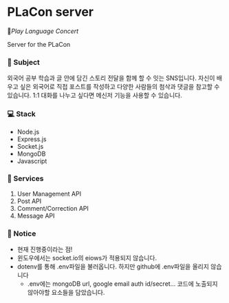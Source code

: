 # PLaCon server
🎪*Play Language Concert*

Server for the PLaCon

### 📖 Subject
외국어 공부 학습과 글 안에 담긴 스토리 전달을 함께 할 수 잇는 SNS입니다.
자신이 배우고 싶은 외국어로 직접 포스트를 작성하고 다양한 사람들의 첨삭과 댓글을 참고할 수 있습니다.
1:1 대화를 나누고 싶다면 메신저 기능을 사용할 수 있습니다.

### 💻 Stack
- Node.js
- Express.js
- Socket.js
- MongoDB
- Javascript

### 🎁 Services
1. User Management API
1. Post API
1. Comment/Correction API
1. Message API

### 🚨 Notice
- 현재 진행중이라는 점!
- 윈도우에서는 socket.io의 eiows가 적용되지 않습니다.
- dotenv를 통해 .env파일을 불러옵니다. 하지만 github에 .env파일을 올리지 않습니다
  - .env에는 mongoDB url, google email auth id/secret... 코드에 노출되지 않아야할 요소들을 담았습니다.
